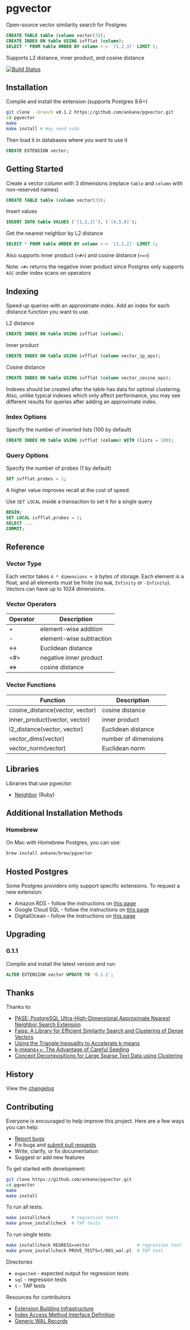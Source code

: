 # pgvector

Open-source vector similarity search for Postgres

```sql
CREATE TABLE table (column vector(3));
CREATE INDEX ON table USING ivfflat (column);
SELECT * FROM table ORDER BY column <-> '[1,2,3]' LIMIT 5;
```

Supports L2 distance, inner product, and cosine distance

[![Build Status](https://github.com/ankane/pgvector/workflows/build/badge.svg?branch=master)](https://github.com/ankane/pgvector/actions)

## Installation

Compile and install the extension (supports Postgres 9.6+)

```sh
git clone --branch v0.1.2 https://github.com/ankane/pgvector.git
cd pgvector
make
make install # may need sudo
```

Then load it in databases where you want to use it

```sql
CREATE EXTENSION vector;
```

## Getting Started

Create a vector column with 3 dimensions (replace `table` and `column` with non-reserved names)

```sql
CREATE TABLE table (column vector(3));
```

Insert values

```sql
INSERT INTO table VALUES ('[1,2,3]'), ('[4,5,6]');
```

Get the nearest neighbor by L2 distance

```sql
SELECT * FROM table ORDER BY column <-> '[3,1,2]' LIMIT 1;
```

Also supports inner product (`<#>`) and cosine distance (`<=>`)

Note: `<#>` returns the negative inner product since Postgres only supports `ASC` order index scans on operators

## Indexing

Speed up queries with an approximate index. Add an index for each distance function you want to use.

L2 distance

```sql
CREATE INDEX ON table USING ivfflat (column);
```

Inner product

```sql
CREATE INDEX ON table USING ivfflat (column vector_ip_ops);
```

Cosine distance

```sql
CREATE INDEX ON table USING ivfflat (column vector_cosine_ops);
```

Indexes should be created after the table has data for optimal clustering. Also, unlike typical indexes which only affect performance, you may see different results for queries after adding an approximate index.

### Index Options

Specify the number of inverted lists (100 by default)

```sql
CREATE INDEX ON table USING ivfflat (column) WITH (lists = 100);
```

### Query Options

Specify the number of probes (1 by default)

```sql
SET ivfflat.probes = 1;
```

A higher value improves recall at the cost of speed.

Use `SET LOCAL` inside a transaction to set it for a single query

```sql
BEGIN;
SET LOCAL ivfflat.probes = 1;
SELECT ...
COMMIT;
```

## Reference

### Vector Type

Each vector takes `4 * dimensions + 8` bytes of storage. Each element is a float, and all elements must be finite (no `NaN`, `Infinity` or `-Infinity`). Vectors can have up to 1024 dimensions.

### Vector Operators

Operator | Description
--- | ---
\+ | element-wise addition
\- | element-wise subtraction
<-> | Euclidean distance
<#> | negative inner product
<=> | cosine distance

### Vector Functions

Function | Description
--- | ---
cosine_distance(vector, vector) | cosine distance
inner_product(vector, vector) | inner product
l2_distance(vector, vector) | Euclidean distance
vector_dims(vector) | number of dimensions
vector_norm(vector) | Euclidean norm

## Libraries

Libraries that use pgvector:

- [Neighbor](https://github.com/ankane/neighbor) (Ruby)

## Additional Installation Methods

### Homebrew

On Mac with Homebrew Postgres, you can use:

```sh
brew install ankane/brew/pgvector
```

## Hosted Postgres

Some Postgres providers only support specific extensions. To request a new extension:

- Amazon RDS - follow the instructions on [this page](https://aws.amazon.com/rds/postgresql/faqs/)
- Google Cloud SQL - follow the instructions on [this page](https://cloud.google.com/sql/docs/postgres/extensions#requesting-support-for-a-new-extension)
- DigitalOcean - follow the instructions on [this page](https://docs.digitalocean.com/products/databases/postgresql/resources/supported-extensions/#supported-extensions)

## Upgrading

### 0.1.1

Compile and install the latest version and run:

```sql
ALTER EXTENSION vector UPDATE TO '0.1.1';
```

## Thanks

Thanks to:

- [PASE: PostgreSQL Ultra-High-Dimensional Approximate Nearest Neighbor Search Extension](https://dl.acm.org/doi/pdf/10.1145/3318464.3386131)
- [Faiss: A Library for Efficient Similarity Search and Clustering of Dense Vectors](https://github.com/facebookresearch/faiss)
- [Using the Triangle Inequality to Accelerate k-means](https://www.aaai.org/Papers/ICML/2003/ICML03-022.pdf)
- [k-means++: The Advantage of Careful Seeding](https://theory.stanford.edu/~sergei/papers/kMeansPP-soda.pdf)
- [Concept Decompositions for Large Sparse Text Data using Clustering](https://www.cs.utexas.edu/users/inderjit/public_papers/concept_mlj.pdf)

## History

View the [changelog](https://github.com/ankane/pgvector/blob/master/CHANGELOG.md)

## Contributing

Everyone is encouraged to help improve this project. Here are a few ways you can help:

- [Report bugs](https://github.com/ankane/pgvector/issues)
- Fix bugs and [submit pull requests](https://github.com/ankane/pgvector/pulls)
- Write, clarify, or fix documentation
- Suggest or add new features

To get started with development:

```sh
git clone https://github.com/ankane/pgvector.git
cd pgvector
make
make install
```

To run all tests:

```sh
make installcheck        # regression tests
make prove_installcheck  # TAP tests
```

To run single tests:

```sh
make installcheck REGRESS=vector                  # regression test
make prove_installcheck PROVE_TESTS=t/001_wal.pl  # TAP test
```

Directories

- `expected` - expected output for regression tests
- `sql` - regression tests
- `t` - TAP tests

Resources for contributors

- [Extension Building Infrastructure](https://www.postgresql.org/docs/current/extend-pgxs.html)
- [Index Access Method Interface Definition](https://www.postgresql.org/docs/current/indexam.html)
- [Generic WAL Records](https://www.postgresql.org/docs/13/generic-wal.html)
